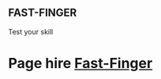 ## FAST-FINGER

Test your skill

# Page hire [Fast-Finger](https://tenjodiego961.github.io/fast-finger/dist/index.html)